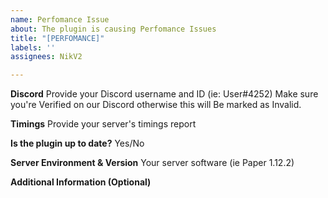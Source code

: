 ```yaml
---
name: Perfomance Issue
about: The plugin is causing Perfomance Issues
title: "[PERFOMANCE]"
labels: ''
assignees: NikV2

---
```


**Discord**
Provide your Discord username and ID (ie: User#4252)
Make sure you're Verified on our Discord otherwise this will
Be marked as Invalid.

**Timings**
Provide your server's timings report

**Is the plugin up to date?**
Yes/No

**Server Environment & Version**
Your server software (ie Paper 1.12.2)

**Additional Information (Optional)**
